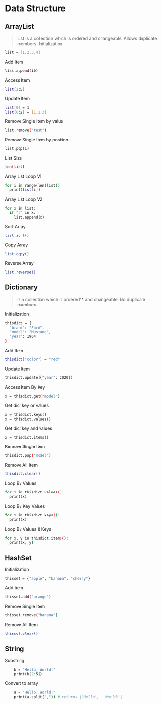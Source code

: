 # Data Structure
## ArrayList
> List is a collection which is ordered and changeable. Allows duplicate members.
Initialization
```bash
list = [1,2,3,4]
```
Add Item
```bash
list.append(10)
```
Access Item
```bash
list[2:5]
```
Update Item
```bash
list[0] = 1
list[0:2] = [1,2,3]
```
Remove Single Item by value
```bash
list.remove("test")
```
Remove Single Item by position
```bash
list.pop(1)
```
List Size
```bash
len(list)
```
Array List Loop V1
```bash
for i in range(len(list)):
  print(list[i])
```
Array List Loop V2 
```bash
for x in list:
  if "a" in x:
    list.append(x)
```
Sort Array
```bash
list.sort()
```
Copy Array
```bash
list.copy()
```
Reverse Array
```bash
list.reverse()
```
## Dictionary
> is a collection which is ordered** and changeable. No duplicate members.
> 
Initialization
```bash
thisdict = {
  "brand": "Ford",
  "model": "Mustang",
  "year": 1964
}
```
Add Item
```bash
thisdict["color"] = "red"
```
Update Item
```bash
thisdict.update({"year": 2020})
```
Access Item By Key
```bash
x = thisdict.get("model")
```
Get dict key or values
```bash
x = thisdict.keys()
x = thisdict.values()
```
Get dict key and values
```bash
x = thisdict.items()
```
Remove Single Item 
```bash
thisdict.pop("model")
```
Remove All Item 
```bash
thisdict.clear()
```
Loop By Values
```bash
for x in thisdict.values():
  print(x)
```
Loop By Key Values
```bash
for x in thisdict.keys():
  print(x)
```
Loop By Values & Keys
```bash
for x, y in thisdict.items():
  print(x, y)
```
## HashSet
Initialization
```bash
thisset = {"apple", "banana", "cherry"}
```
Add Item
```bash
thisset.add("orange")
```
Remove Single Item 
```bash
thisset.remove("banana")
```
Remove All Item 
```bash
thisset.clear() 
```
## String
Substring
```bash
    b = "Hello, World!"
    print(b[2:5])
```
Convert to array
```bash
    a = "Hello, World!"
    print(a.split(",")) # returns ['Hello', ' World!']
